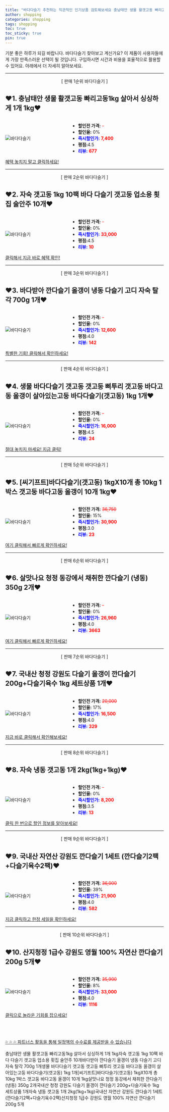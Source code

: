 ```yaml
---
title: "바다다슬기 추천하는 직관적인 인기상품 검토해보세요 충남태안 생물 활갯고동 빠리고동1kg 살아서"
author: shopping
categories: shopping
tags: shopping
toc: true
toc_sticky: true
pin: true
---
```

기분 좋은 하루가 되길 바랍니다. 바다다슬기 찾아보고 계신가요? 이 제품이 사용자들에게 가장 만족스러운 선택이 될 것입니다. 구입하시면 시간과 비용을 효율적으로 활용할 수 있어요. 아래에서 더 자세히 알아보세요.

---
<p class="toplist" style="margin: 0 auto; display: block; width: fit-content;">[ 판매 1순위 바다다슬기 ]</p>

<h2><strong>❤️1. 충남태안 생물 활갯고동 빠리고동1kg 살아서 싱싱하게 1개 1kg❤️</strong></h2>

<div style="display: flex; align-items: center;">
    <div style="flex: 0.4;">
        <img src="https://thumbnail7.coupangcdn.com/thumbnails/remote/230x230ex/image/vendor_inventory/660d/d0fc172ef357bdff31ed967d2df63593aa8957fb803be75cf7ee5abad0c8.jpg" alt="바다다슬기" style="max-width: 100%;">
    </div>
    <div style="flex: 0.6; margin-left: 10px;">
        <ul>
            <li><strong>할인전 가격:</strong> <del style="color: red;">-</del></li>
            <li><strong>할인율:</strong> 0%</li>
            <li><span style='color:blue'><strong>즉시할인가:</strong></span> <span style='color:red'><strong>7,400</strong></span></li>
            <li><strong>평점:</strong>4.5</li>
            <li><span style='color:blue'><strong>리뷰:</strong></span> <span style='color:red'><strong>677</strong></span></li>
        </ul>
    </div>
</div>
<div class="center">
    <a href="https://selin100587.github.io?lptag=AF9450613&subid=githubio&pageKey=2015524743&traceid=V0-153&itemId=3428637620&vendorItemId=71415168068" class="myButton">
        혜택 놓치지 말고 클릭하세요!
    </a>
</div>


---
<p class="toplist" style="margin: 0 auto; display: block; width: fit-content;">[ 판매 2순위 바다다슬기 ]</p>

<h2><strong>❤️2. 자숙 갯고동 1kg 10팩 바다 다슬기 갯고둥 업소용 횟집 술안주 10개❤️</strong></h2>

<div style="display: flex; align-items: center;">
    <div style="flex: 0.4;">
        <img src="https://thumbnail8.coupangcdn.com/thumbnails/remote/230x230ex/image/vendor_inventory/e394/9b91ec4c68b2efc8a06ddf7ec70ff1d92a8928dcc15301eca4ca02f237d0.jpeg" alt="바다다슬기" style="max-width: 100%;">
    </div>
    <div style="flex: 0.6; margin-left: 10px;">
        <ul>
            <li><strong>할인전 가격:</strong> <del style="color: red;">-</del></li>
            <li><strong>할인율:</strong> 0%</li>
            <li><span style='color:blue'><strong>즉시할인가:</strong></span> <span style='color:red'><strong>33,000</strong></span></li>
            <li><strong>평점:</strong>4.5</li>
            <li><span style='color:blue'><strong>리뷰:</strong></span> <span style='color:red'><strong>10</strong></span></li>
        </ul>
    </div>
</div>
<div class="center">
    <a href="https://selin100587.github.io?lptag=AF9450613&subid=githubio&pageKey=7167967595&traceid=V0-153&itemId=18052296978&vendorItemId=85206317637" class="myButton">
        클릭해서 지금 바로 혜택 확인!
    </a>
</div>


---
<p class="toplist" style="margin: 0 auto; display: block; width: fit-content;">[ 판매 3순위 바다다슬기 ]</p>

<h2><strong>❤️3. 바다받아 깐다슬기 올갱이 냉동 다슬기 고디 자숙 탈각 700g 1개❤️</strong></h2>

<div style="display: flex; align-items: center;">
    <div style="flex: 0.4;">
        <img src="https://thumbnail6.coupangcdn.com/thumbnails/remote/230x230ex/image/vendor_inventory/2fa1/dbac573768e357454b3c3a5756e1c7b862b1eea96abe7c13d390718368af.jpg" alt="바다다슬기" style="max-width: 100%;">
    </div>
    <div style="flex: 0.6; margin-left: 10px;">
        <ul>
            <li><strong>할인전 가격:</strong> <del style="color: red;">-</del></li>
            <li><strong>할인율:</strong> 0%</li>
            <li><span style='color:blue'><strong>즉시할인가:</strong></span> <span style='color:red'><strong>12,600</strong></span></li>
            <li><strong>평점:</strong>4.0</li>
            <li><span style='color:blue'><strong>리뷰:</strong></span> <span style='color:red'><strong>142</strong></span></li>
        </ul>
    </div>
</div>
<div class="center">
    <a href="https://selin100587.github.io?lptag=AF9450613&subid=githubio&pageKey=7677661347&traceid=V0-153&itemId=20498560087&vendorItemId=89865382277" class="myButton">
        특별한 기회! 클릭해서 확인하세요!
    </a>
</div>


---
<p class="toplist" style="margin: 0 auto; display: block; width: fit-content;">[ 판매 4순위 바다다슬기 ]</p>

<h2><strong>❤️4. 생물 바다다슬기 갯고동 갯고둥 삐투리 갯고둥 바다고동 올갱이 살아있는고둥 바다다슬기(갯고동) 1kg 1개❤️</strong></h2>

<div style="display: flex; align-items: center;">
    <div style="flex: 0.4;">
        <img src="https://thumbnail6.coupangcdn.com/thumbnails/remote/230x230ex/image/vendor_inventory/ac7e/755b06147f032f160a26c6c131654e22bb26137840b6edb8c38611407ebc.jpeg" alt="바다다슬기" style="max-width: 100%;">
    </div>
    <div style="flex: 0.6; margin-left: 10px;">
        <ul>
            <li><strong>할인전 가격:</strong> <del style="color: red;">-</del></li>
            <li><strong>할인율:</strong> 0%</li>
            <li><span style='color:blue'><strong>즉시할인가:</strong></span> <span style='color:red'><strong>16,000</strong></span></li>
            <li><strong>평점:</strong>4.5</li>
            <li><span style='color:blue'><strong>리뷰:</strong></span> <span style='color:red'><strong>24</strong></span></li>
        </ul>
    </div>
</div>
<div class="center">
    <a href="https://selin100587.github.io?lptag=AF9450613&subid=githubio&pageKey=7596030088&traceid=V0-153&itemId=20082770994&vendorItemId=75850277832" class="myButton">
        절대 놓치지 마세요! 지금 클릭!
    </a>
</div>


---
<p class="toplist" style="margin: 0 auto; display: block; width: fit-content;">[ 판매 5순위 바다다슬기 ]</p>

<h2><strong>❤️5. [씨기프트]바다다슬기(갯고동) 1kgX10개 총 10kg 1박스 갯고둥 바다고동 올갱이 10개 1kg❤️</strong></h2>

<div style="display: flex; align-items: center;">
    <div style="flex: 0.4;">
        <img src="https://thumbnail7.coupangcdn.com/thumbnails/remote/230x230ex/image/vendor_inventory/ea23/5e2da29de9ad21fb49e95be2b7508976b6863372c1e8c6dac2245376d63d.jpg" alt="바다다슬기" style="max-width: 100%;">
    </div>
    <div style="flex: 0.6; margin-left: 10px;">
        <ul>
            <li><strong>할인전 가격:</strong> <del style="color: red;">36,750</del></li>
            <li><strong>할인율:</strong> 15%</li>
            <li><span style='color:blue'><strong>즉시할인가:</strong></span> <span style='color:red'><strong>30,900</strong></span></li>
            <li><strong>평점:</strong>3.0</li>
            <li><span style='color:blue'><strong>리뷰:</strong></span> <span style='color:red'><strong>23</strong></span></li>
        </ul>
    </div>
</div>
<div class="center">
    <a href="https://selin100587.github.io?lptag=AF9450613&subid=githubio&pageKey=8248653375&traceid=V0-153&itemId=2819402296&vendorItemId=70808889889" class="myButton">
        여기 클릭해서 빠르게 확인하세요!
    </a>
</div>


---
<p class="toplist" style="margin: 0 auto; display: block; width: fit-content;">[ 판매 6순위 바다다슬기 ]</p>

<h2><strong>❤️6. 살맛나요 청정 동강에서 채취한 깐다슬기 (냉동) 350g 2개❤️</strong></h2>

<div style="display: flex; align-items: center;">
    <div style="flex: 0.4;">
        <img src="https://thumbnail10.coupangcdn.com/thumbnails/remote/230x230ex/image/retail/images/8844e776-0466-464a-a8ec-51348dc3ce9d3005835160227471049.png" alt="바다다슬기" style="max-width: 100%;">
    </div>
    <div style="flex: 0.6; margin-left: 10px;">
        <ul>
            <li><strong>할인전 가격:</strong> <del style="color: red;">-</del></li>
            <li><strong>할인율:</strong> 0%</li>
            <li><span style='color:blue'><strong>즉시할인가:</strong></span> <span style='color:red'><strong>26,960</strong></span></li>
            <li><strong>평점:</strong>4.0</li>
            <li><span style='color:blue'><strong>리뷰:</strong></span> <span style='color:red'><strong>3663</strong></span></li>
        </ul>
    </div>
</div>
<div class="center">
    <a href="https://selin100587.github.io?lptag=AF9450613&subid=githubio&pageKey=6211069547&traceid=V0-153&itemId=19225488416&vendorItemId=86342135146" class="myButton">
        여기 클릭해서 빠르게 확인하세요!
    </a>
</div>


---
<p class="toplist" style="margin: 0 auto; display: block; width: fit-content;">[ 판매 7순위 바다다슬기 ]</p>

<h2><strong>❤️7. 국내산 청정 강원도 다슬기 올갱이 깐다슬기 200g+다슬기육수 1kg 세트상품 1개❤️</strong></h2>

<div style="display: flex; align-items: center;">
    <div style="flex: 0.4;">
        <img src="https://thumbnail10.coupangcdn.com/thumbnails/remote/230x230ex/image/vendor_inventory/a106/d554342542cd0420c53fa663b6338becffe6822de98b47c4217807bf155e.jpg" alt="바다다슬기" style="max-width: 100%;">
    </div>
    <div style="flex: 0.6; margin-left: 10px;">
        <ul>
            <li><strong>할인전 가격:</strong> <del style="color: red;">20,000</del></li>
            <li><strong>할인율:</strong> 17%</li>
            <li><span style='color:blue'><strong>즉시할인가:</strong></span> <span style='color:red'><strong>16,500</strong></span></li>
            <li><strong>평점:</strong>4.0</li>
            <li><span style='color:blue'><strong>리뷰:</strong></span> <span style='color:red'><strong>329</strong></span></li>
        </ul>
    </div>
</div>
<div class="center">
    <a href="https://selin100587.github.io?lptag=AF9450613&subid=githubio&pageKey=8220919984&traceid=V0-153&itemId=23627940359&vendorItemId=85424958977" class="myButton">
        지금 바로 클릭해서 확인해보세요!
    </a>
</div>


---
<p class="toplist" style="margin: 0 auto; display: block; width: fit-content;">[ 판매 8순위 바다다슬기 ]</p>

<h2><strong>❤️8. 자숙 냉동 갯고동 1개 2kg(1kg+1kg)❤️</strong></h2>

<div style="display: flex; align-items: center;">
    <div style="flex: 0.4;">
        <img src="https://thumbnail7.coupangcdn.com/thumbnails/remote/230x230ex/image/vendor_inventory/b8ad/abf221e280339325aa69f4bb84993c298daa7c7f81edeecbfaf58cac8c03.jpg" alt="바다다슬기" style="max-width: 100%;">
    </div>
    <div style="flex: 0.6; margin-left: 10px;">
        <ul>
            <li><strong>할인전 가격:</strong> <del style="color: red;">-</del></li>
            <li><strong>할인율:</strong> 0%</li>
            <li><span style='color:blue'><strong>즉시할인가:</strong></span> <span style='color:red'><strong>8,200</strong></span></li>
            <li><strong>평점:</strong>3.5</li>
            <li><span style='color:blue'><strong>리뷰:</strong></span> <span style='color:red'><strong>13</strong></span></li>
        </ul>
    </div>
</div>
<div class="center">
    <a href="https://selin100587.github.io?lptag=AF9450613&subid=githubio&pageKey=7905240027&traceid=V0-153&itemId=21676608495&vendorItemId=88727014158" class="myButton">
        클릭 한 번으로 할인 정보를 알아보세요!
    </a>
</div>


---
<p class="toplist" style="margin: 0 auto; display: block; width: fit-content;">[ 판매 9순위 바다다슬기 ]</p>

<h2><strong>❤️9. 국내산 자연산 강원도 깐다슬기 1세트 (깐다슬기2팩+다슬기육수2팩)❤️</strong></h2>

<div style="display: flex; align-items: center;">
    <div style="flex: 0.4;">
        <img src="https://thumbnail9.coupangcdn.com/thumbnails/remote/230x230ex/image/vendor_inventory/8ce3/c00e3a26d121b601730fddede58d8662f03b1b0fce19061b3cfa41aa0509.jpg" alt="바다다슬기" style="max-width: 100%;">
    </div>
    <div style="flex: 0.6; margin-left: 10px;">
        <ul>
            <li><strong>할인전 가격:</strong> <del style="color: red;">36,000</del></li>
            <li><strong>할인율:</strong> 39%</li>
            <li><span style='color:blue'><strong>즉시할인가:</strong></span> <span style='color:red'><strong>21,900</strong></span></li>
            <li><strong>평점:</strong>4.0</li>
            <li><span style='color:blue'><strong>리뷰:</strong></span> <span style='color:red'><strong>582</strong></span></li>
        </ul>
    </div>
</div>
<div class="center">
    <a href="https://selin100587.github.io?lptag=AF9450613&subid=githubio&pageKey=7500983571&traceid=V0-153&itemId=19635188186&vendorItemId=83175830496" class="myButton">
        지금 클릭하고 한정 세일을 확인하세요!
    </a>
</div>


---
<p class="toplist" style="margin: 0 auto; display: block; width: fit-content;">[ 판매 10순위 바다다슬기 ]</p>

<h2><strong>❤️10. 산지청정 1급수 강원도 영월 100% 자연산 깐다슬기 200g 5개❤️</strong></h2>

<div style="display: flex; align-items: center;">
    <div style="flex: 0.4;">
        <img src="https://thumbnail7.coupangcdn.com/thumbnails/remote/230x230ex/image/vendor_inventory/1c5c/528f7224131f0c595736bcab1a87a7b3a477123f1631df058bd56a0e638b.jpg" alt="바다다슬기" style="max-width: 100%;">
    </div>
    <div style="flex: 0.6; margin-left: 10px;">
        <ul>
            <li><strong>할인전 가격:</strong> <del style="color: red;">35,900</del></li>
            <li><strong>할인율:</strong> 8%</li>
            <li><span style='color:blue'><strong>즉시할인가:</strong></span> <span style='color:red'><strong>33,000</strong></span></li>
            <li><strong>평점:</strong>4.0</li>
            <li><span style='color:blue'><strong>리뷰:</strong></span> <span style='color:red'><strong>1116</strong></span></li>
        </ul>
    </div>
</div>
<div class="center">
    <a href="https://selin100587.github.io?lptag=AF9450613&subid=githubio&pageKey=8248628671&traceid=V0-153&itemId=20670647895&vendorItemId=3784107149" class="myButton">
        클릭으로 놀라운 기회를 잡으세요!
    </a>
</div>

<br><br><br>[💦 💦 💦 파트너스 활동을 통해 일정액의 수수료를 제공받을 수 있습니다](https://link.coupang.com/a/bcpT2c)<br><br>충남태안 생물 활갯고동 빠리고동1kg 살아서 싱싱하게 1개 1kg자숙 갯고동 1kg 10팩 바다 다슬기 갯고둥 업소용 횟집 술안주 10개바다받아 깐다슬기 올갱이 냉동 다슬기 고디 자숙 탈각 700g 1개생물 바다다슬기 갯고동 갯고둥 삐투리 갯고둥 바다고동 올갱이 살아있는고둥 바다다슬기(갯고동) 1kg 1개[씨기프트]바다다슬기(갯고동) 1kgX10개 총 10kg 1박스 갯고둥 바다고동 올갱이 10개 1kg살맛나요 청정 동강에서 채취한 깐다슬기 (냉동) 350g 2개국내산 청정 강원도 다슬기 올갱이 깐다슬기 200g+다슬기육수 1kg 세트상품 1개자숙 냉동 갯고동 1개 2kg(1kg+1kg)국내산 자연산 강원도 깐다슬기 1세트 (깐다슬기2팩+다슬기육수2팩)산지청정 1급수 강원도 영월 100% 자연산 깐다슬기 200g 5개